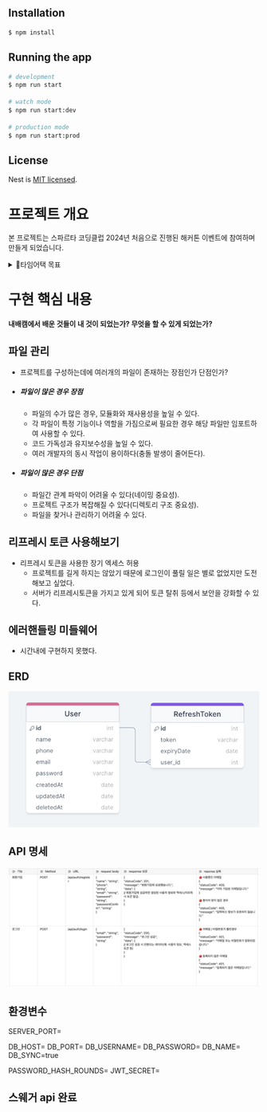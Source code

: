 ## Installation

```bash
$ npm install
```

## Running the app

```bash
# development
$ npm run start

# watch mode
$ npm run start:dev

# production mode
$ npm run start:prod
```

## License

Nest is [MIT licensed](LICENSE).

# 프로젝트 개요

본 프로젝트는 스파르타 코딩클럽 2024년 처음으로 진행된 해커톤 이벤트에 참여하며 만들게 되었습니다.

<details><summary>타임어택 목표</summary>
<pre><code>
	
Nest.Js를 사용하여 RESTful API를 만들어 회원가입 및 로그인 기능을 구현합니다.
ORM을 사용하여 데이터베이스와 상호 작용합니다.
Passport 및 JWT를 사용하여 인증을 구현합니다.
에러 핸들링 및 보안을 고려합니다.
요구 조건은 다음과 같습니다:

프로젝트 설정:

Nest.js 프로젝트 생성
선호하는 ORM 설정 및 모델 작성
JWT 모듈 설치 및 설정
회원가입 API 구현:

사용자 모델 정의 및 데이터베이스에 저장
유효성 검사를 통한 데이터 입력 확인 (이메일, 비밀번호, 이름, 전화번호)
비밀번호 암호화
로그인 API 구현 (유효성 검사 및 JWT 토큰 발급)

인증 미들웨어 (accessToken, refreshToken)

에러 핸들링 및 보안 강화

참고사항:

TypeScript를 사용하여 코드 작성
Nest.js CLI를 활용하여 모듈, 서비스, 컨트롤러를 생성
필요한 의존성은 npm 또는 yarn을 통해 설치
데이터베이스 선택은 자유롭게 할 수 있으며, MySQL을 예로 들 수 있습니다.
API 문서는 Swagger를 사용하여 작성
조건(필수):

인터페이스, 비즈니스 로직, 영속성 관리에 따라 책임과 역할을 적절히 나누었습니다.
에러 핸들링을 고려해야 합니다. 사용자가 어떤 행동을 하든 404, 500 페이지를 보는 일은 없어야 합니다.
</code></pre>

</details>

# 구현 핵심 내용

#### 내배캠에서 배운 것들이 내 것이 되었는가? 무엇을 할 수 있게 되었는가?

## 파일 관리

- 프로젝트를 구성하는데에 여러개의 파일이 존재하는 장점인가 단점인가?
- ##### 파일이 많은 경우 장점
  - 파일의 수가 많은 경우, 모듈화와 재사용성을 높일 수 있다.
  - 각 파일이 특정 기능이나 역할을 가짐으로써 필요한 경우 해당 파일만 임포트하여 사용할 수 있다.
  - 코드 가독성과 유지보수성을 높일 수 있다.
  - 여러 개발자의 동시 작업이 용이하다(충돌 발생이 줄어든다).
- ##### 파일이 많은 경우 단점
  - 파일간 관계 파악이 어려울 수 있다(네이밍 중요성).
  - 프로젝트 구조가 복잡해질 수 있다(디렉토리 구조 중요성).
  - 파일을 찾거나 관리하기 어려울 수 있다.

## 리프레시 토큰 사용해보기

- 리프레시 토큰을 사용한 장기 엑세스 허용
  - 프로젝트를 길게 하지는 않았기 때문에 로그인이 풀릴 일은 별로 없었지만 도전해보고 싶었다.
  - 서버가 리프레시토큰을 가지고 있게 되어 토큰 탈취 등에서 보안을 강화할 수 있다.

## 에러핸들링 미들웨어

- 시간내에 구현하지 못했다.

## ERD

![erd](https://github.com/leesin1040/2024nbcamp_timeattack/blob/main/forreadme/1.png?raw=true)

## API 명세

![api명세](https://github.com/leesin1040/2024nbcamp_timeattack/blob/main/forreadme/2.png?raw=true)

## 환경변수

SERVER_PORT=

DB_HOST=
DB_PORT=
DB_USERNAME=
DB_PASSWORD=
DB_NAME=
DB_SYNC=true

PASSWORD_HASH_ROUNDS=
JWT_SECRET=

## 스웨거 api 완료
